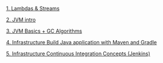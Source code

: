 [1. Lambdas & Streams](lesson01/lambdas.md)

[2. JVM intro](lesson02/jvm.md)

[3. JVM Basics + GC Algorithms](lesson03/gc.md)

[4. Infrastructure Build Java application with Maven and Gradle](lesson04/maven_gradle.md)

[5. Infrastructure Continuous Integration Concepts (Jenkins)](lesson05/ci.md)

[]()

[]()

[]()

[]()

